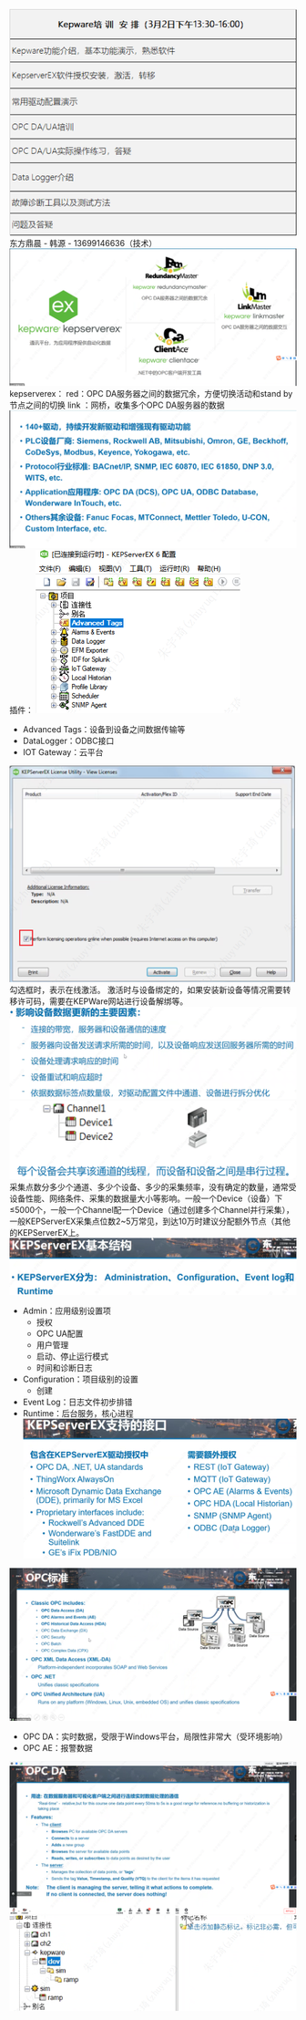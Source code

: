 ![](attachments/cm1671116355_226_187e0829159c7e9116deedab4aad6d0bf6a6d8a3_5.html_att6.png)
东方鼎晨 - 韩源 - 13699146636（技术）
![](attachments/20230302133903.png)
kepserverex：
red：OPC DA服务器之间的数据冗余，方便切换活动和stand by节点之间的切换
link ：网桥，收集多个OPC DA服务器的数据
![](attachments/20230302134504.png)
插件：
![](attachments/20230302135023.png)
- Advanced Tags：设备到设备之间数据传输等
- DataLogger：ODBC接口
- IOT Gateway：云平台

![](attachments/20230302135910.png)
勾选框时，表示在线激活。
激活时与设备绑定的，如果安装新设备等情况需要转移许可码，需要在KEPWare网站进行设备解绑等。
![](attachments/20230302141230.png)
![](attachments/20230302141835.png)
采集点数分多少个通道、多少个设备、多少的采集频率，没有确定的数量，通常受设备性能、网络条件、采集的数据量大小等影响。一般一个Device（设备）下≤5000个，一般一个Channel配一个Device（通过创建多个Channel并行采集），一般KEPServerEX采集点位数2~5万常见，到达10万时建议分配额外节点（其他的KEPServerEX上。
![](attachments/20230302143551.png)
- Admin：应用级别设置项
	- 授权
	- OPC UA配置
	- 用户管理
	- 启动、停止运行模式
	- 时间和诊断日志
- Configuration：项目级别的设置
	- 创建
- Event Log：日志文件初步排错
- Runtime：后台服务，核心进程
![](attachments/20230302150240.png)

![](attachments/20230302150505.png)

- OPC DA：实时数据，受限于Windows平台，局限性非常大（受环境影响）
- OPC AE：报警数据

![](attachments/20230302150839.png)
![](attachments/20230302152436.png)